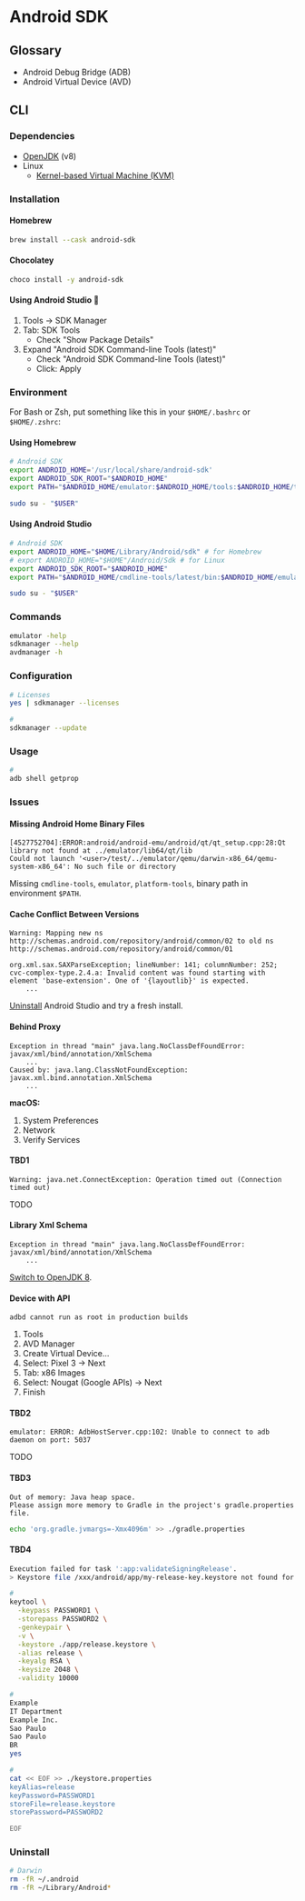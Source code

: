 # Android SDK

## Glossary

- Android Debug Bridge (ADB)
- Android Virtual Device (AVD)

## CLI

### Dependencies

- [OpenJDK](/openjdk.md) (v8)
- Linux
  - [Kernel-based Virtual Machine (KVM)](/kvm.md)

### Installation

#### Homebrew

```sh
brew install --cask android-sdk
```

#### Chocolatey

```sh
choco install -y android-sdk
```

#### Using Android Studio 🌟

1. Tools -> SDK Manager
2. Tab: SDK Tools
   - Check "Show Package Details"
3. Expand "Android SDK Command-line Tools (latest)"
   - Check "Android SDK Command-line Tools (latest)"
   - Click: Apply

### Environment

For Bash or Zsh, put something like this in your `$HOME/.bashrc` or `$HOME/.zshrc`:

#### Using Homebrew

```sh
# Android SDK
export ANDROID_HOME='/usr/local/share/android-sdk'
export ANDROID_SDK_ROOT="$ANDROID_HOME"
export PATH="$ANDROID_HOME/emulator:$ANDROID_HOME/tools:$ANDROID_HOME/tools/bin:$ANDROID_HOME/platform-tools:$PATH"
```

```sh
sudo su - "$USER"
```

#### Using Android Studio

```sh
# Android SDK
export ANDROID_HOME="$HOME/Library/Android/sdk" # for Homebrew
# export ANDROID_HOME="$HOME"/Android/Sdk # for Linux
export ANDROID_SDK_ROOT="$ANDROID_HOME"
export PATH="$ANDROID_HOME/cmdline-tools/latest/bin:$ANDROID_HOME/emulator:$ANDROID_HOME/platform-tools:$PATH"
```

```sh
sudo su - "$USER"
```

### Commands

```sh
emulator -help
sdkmanager --help
avdmanager -h
```

### Configuration

```sh
# Licenses
yes | sdkmanager --licenses

#
sdkmanager --update
```

### Usage

```sh
#
adb shell getprop
```

### Issues

#### Missing Android Home Binary Files

```log
[4527752704]:ERROR:android/android-emu/android/qt/qt_setup.cpp:28:Qt library not found at ../emulator/lib64/qt/lib
Could not launch '<user>/test/../emulator/qemu/darwin-x86_64/qemu-system-x86_64': No such file or directory
```

Missing `cmdline-tools`, `emulator`, `platform-tools`, binary path in environment `$PATH`.

#### Cache Conflict Between Versions

```log
Warning: Mapping new ns http://schemas.android.com/repository/android/common/02 to old ns http://schemas.android.com/repository/android/common/01
```

```log
org.xml.sax.SAXParseException; lineNumber: 141; columnNumber: 252; cvc-complex-type.2.4.a: Invalid content was found starting with element 'base-extension'. One of '{layoutlib}' is expected.
	...
```

[Uninstall](#uninstall) Android Studio and try a fresh install.

#### Behind Proxy

```log
Exception in thread "main" java.lang.NoClassDefFoundError: javax/xml/bind/annotation/XmlSchema
	...
Caused by: java.lang.ClassNotFoundException: javax.xml.bind.annotation.XmlSchema
	...
```

**macOS:**

1. System Preferences
2. Network
3. Verify Services

#### TBD1

```log
Warning: java.net.ConnectException: Operation timed out (Connection timed out)
```

TODO

#### Library Xml Schema

```log
Exception in thread "main" java.lang.NoClassDefFoundError: javax/xml/bind/annotation/XmlSchema
	...
```

[Switch to OpenJDK 8](/openjdk.md#environment).

#### Device with API

```log
adbd cannot run as root in production builds
```

1. Tools
2. AVD Manager
3. Create Virtual Device...
4. Select: Pixel 3 -> Next
5. Tab: x86 Images
6. Select: Nougat (Google APIs) -> Next
7. Finish

#### TBD2

```log
emulator: ERROR: AdbHostServer.cpp:102: Unable to connect to adb daemon on port: 5037
```

TODO

#### TBD3

```log
Out of memory: Java heap space.
Please assign more memory to Gradle in the project's gradle.properties file.
```

```sh
echo 'org.gradle.jvmargs=-Xmx4096m' >> ./gradle.properties
```

#### TBD4

```sh
Execution failed for task ':app:validateSigningRelease'.
> Keystore file /xxx/android/app/my-release-key.keystore not found for signing config 'release'.
```

```sh
#
keytool \
  -keypass PASSWORD1 \
  -storepass PASSWORD2 \
  -genkeypair \
  -v \
  -keystore ./app/release.keystore \
  -alias release \
  -keyalg RSA \
  -keysize 2048 \
  -validity 10000

#
Example
IT Department
Example Inc.
Sao Paulo
Sao Paulo
BR
yes

#
cat << EOF >> ./keystore.properties
keyAlias=release
keyPassword=PASSWORD1
storeFile=release.keystore
storePassword=PASSWORD2

EOF
```

### Uninstall

```sh
# Darwin
rm -fR ~/.android
rm -fR ~/Library/Android*
```
